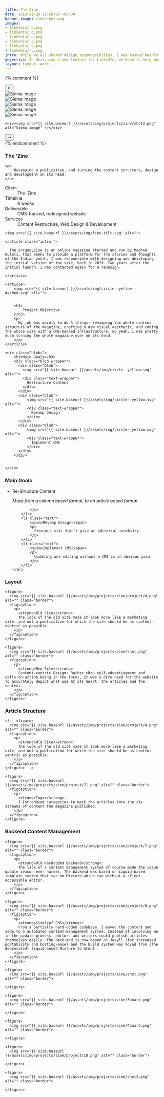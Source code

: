 ```yaml
---
title: The Zine
date: 2019-11-28 11:59:00 +05:30
banner_image: zine/shot.png
images:
- linkedin/ q.png
- linkedin/ q.png
- linkedin/ q.png
- linkedin/ q.png
- linkedin/ q.png
- linkedin/ q.png
intro: While we all shared design responosibilies, I was tasked mainly with the design portion of the project—paper prototpying, wireframes, as well as hi-fi prototyping. Roshan and Edward also focussed on designing the paper prototypes and hi-fi prototypes as well as handling the extensive user researching, user testing as well as documentation.
objective: In designing a new feature for LinkedIn, we hope to help people rekindle old connections, strengthen existing connections, and discover new connections. 
layout: layout--work
---
```

{% comment %}
<section class="section work__carousel">
  <button class="prev">⇠</button>
  <div class="siema">
    <div><img src="{{ site.baseurl }}/assets/img/projects/zine/shot.png" alt="Siema image" /></div>
    <div><img src="{{ site.baseurl }}/assets/img/projects/zine/project/18.png" alt="Siema image" /></div>
    <div><img src="{{ site.baseurl }}/assets/img/projects/zine/shot2.png" alt="Siema image" /></div>
    <div><img src="{{ site.baseurl }}/assets/img/projects/zine/3board.png" alt="Siema image" /></div>
    <div><img src="{{ site.baseurl }}/assets/img/projects/zine/4board.png" alt="Siema image" /></div>
    
    <div><img src="{{ site.baseurl }}/assets/img/projects/zine/shot3.png" alt="Siema image" /></div>
  </div>
  <button class="next">⇢</button>

  <!-- <div class="buttons">
    <button class="prev">&lt;</button>
    <button class="next">&gt;</button>
  </div>   -->
</section>
{% endcomment %}


<section class="section work__banner">
  <aside class="">
    <h1>
        The &rsquo;Zine
    </h1>

    <p>
        Revamping a publication, and turning the content structure, design and development on its head.
    </p>
  </aside>

</section>


<section class="section work__intro">
    <dl class="work__meta">
        <dt>Client</dt>
        <dd>The &rsquo;Zine</dd>
        <dt>Timeline</dt>
        <dd>8 weeks</dd>
        <dt>Deliverable</dt>
        <dd>CMS-backed, redesigned website</dd>
        <dt>Services</dt>
        <dd>Content Restructure, Web Design &amp; Development</dd>
    </dl>

    <img src="{{ site.baseurl }}/assets/img/line-tilt.svg" alt="">

    <article class="intro ">
        
      The &rsquo;Zine is an online magazine started and run by Meghna Gulati, that seeks to provide a platform for the stories and thoughts of the Indian youth. I was responsible with designing and developing the initial version of the site, back in 2013. Two years after the initial launch, I was contacted again for a redesign.
      
    </article>

</section>
<!-- <hr> -->
<section class="section work__highlight">
    
    <article>
        <img src="{{ site.baseurl }}/assets/img/circle--yellow--dashed.svg" alt="">
        

        <h3>
            Project Objective
        </h3>
        <p>
          My job was mainly to do 3 things: revamping the whole content structure of the magazine, crafting a new visual aesthetic, and coding the whole site with a CMS-backed infrastructure. So yeah, I was pretty much turning the whole magazine over on its head.
        </p>
    </article>
    

</section>

<section class="section work__group--dual padded--inner">

    <div class="blobs">
        <h3>Main Goals</h3>
        <div class="blob-wrapper">
          <div class="blob">
            <img src="{{ site.baseurl }}/assets/img/circle--yellow.svg" alt="">
            <div class="text-wrapper">
              Restructure Content
            </div>
          </div>
          <div class="blob">
              <img src="{{ site.baseurl }}/assets/img/circle--yellow.svg" alt="">
              <div class="text-wrapper">
                Revamp Design
              </div>
          </div>
          <div class="blob">
              <img src="{{ site.baseurl }}/assets/img/circle--yellow.svg" alt="">
              <div class="text-wrapper">
                Implement CMS  
              </div>
          </div>
        </div>
        

    </div>


<div class="lines">
    <!-- <img src="{{ site.baseurl }}/assets/img/line-tilt.svg" alt=""> -->
    <!-- <img src="{{ site.baseurl }}/assets/img/liens.svg" alt="">
    <img src="{{ site.baseurl }}/assets/img/liens.svg" alt=""> -->
</div>

<div class="texts">
    <h3>Main Goals</h3>
    <ul>
        <li class="text">
            <span>Re-Structure Content</span> 
            <p>
              <em>Move from a column based format, to an article based format</em>
              
            </p>
        </li>
        <li class="text">
            <span>Revamp Design</span>
            <p>
              Previous site didn't give an editorial aesthetic
            </p>
        </li>
        <li class="text">
            <span>Implement CMS</span>
            <p>
              Updating and editing without a CMS is an obvious pain
            </p>
        </li>
    </ul>
</div>

</section>

<section class="section work__photos two">
  <h3 class="margin-bottom-2x">Layout</h3>

  <div class="figure-wrapper">

  
    <figure>
      <img src="{{ site.baseurl }}/assets/img/projects/zine/project/4.png" alt="" class="border">
      <figcaption>
        <p>
          <strong>Old Site</strong>:
          The look of the old site made it look more like a marketing site, and not a publication—for which the site should be as content-centric as possible.
        </p>
      </figcaption>
    </figure>

    <figure>
      <img src="{{ site.baseurl }}/assets/img/projects/zine/shot.png" alt="" class="border">
      <figcaption>
        <p>
          <strong>New Site</strong>:
          Content-centric Design: Rather than self-advertisement and calls-to-action being in the focus, it was a dire need for the website to accurately depict what was at its heart: the articles and the content.
        </p>
      </figcaption>
    </figure>

  </div>
</section>

<section class="section work__photos two">
  <h3 class="margin-bottom-2x">Article Structure</h3>

  <div class="figure-wrapper">

  
    <!-- <figure>
      <img src="{{ site.baseurl }}/assets/img/projects/zine/project/4.png" alt="" class="border">
      <figcaption>
        <p>
          <strong>Old Site</strong>:
          The look of the old site made it look more like a marketing site, and not a publication—for which the site should be as content-centric as possible.
        </p>
      </figcaption>
    </figure> -->

    <figure>
      <img src="{{ site.baseurl }}/assets/img/projects/zine/project/21.png" alt="" class="border">
      <figcaption>
        <p>
          <strong>Tags</strong>:
          I Introduced categories to mark the articles into the six streams of content the magazine published.
        </p>
      </figcaption>
    </figure>

  </div>
</section>

<section class="section work__photos two">
  <h3 class="margin-bottom-2x">Backend Content Management</h3>

  <div class="figure-wrapper">

  
    <figure>
      <img src="{{ site.baseurl }}/assets/img/projects/zine/project/7.png" alt="" class="border">
      <figcaption>
        <p>
          <strong>Old Hardcoded Backend</strong>:
          The lack of a content management system of course made the issue update season ever harder. The backend was based on Liquid-based template system that ran on Mixture—which ran without a client-accessible editor.
        </p>
      </figcaption>
    </figure>

    <figure>
      <img src="{{ site.baseurl }}/assets/img/projects/zine/project/8.png" alt="" class="border">
      <figcaption>
        <p>
          <strong>Siteleaf CMS</strong>:
          From a partially hard-coded codebase, I moved the content and code to a automated content-management system. Instead of involving me in the update process, editors and writers could publish articles themselves easily. The back-end is now based on Jekyll (for increased portability and hosting-ease) and the build system was moved from (the deprecated) liquid-based Mixture to Grunt .
        </p>
      </figcaption>
    </figure>

  </div>
</section>

<section class="section work__photos one">
  <div class="figure-wrapper">

  
    <figure>
      <img src="{{ site.baseurl }}/assets/img/projects/zine/shot.png" alt="" class="border">
      
    </figure>
  </div>
</section>

<section class="section work__photos two">
  <div class="figure-wrapper">

  
    <figure>
      <img src="{{ site.baseurl }}/assets/img/projects/zine/3board.png" alt="" class="border">
      
    </figure>

    <figure>
      <img src="{{ site.baseurl }}/assets/img/projects/zine/4board.png" alt="" class="border">
      
    </figure>

  </div>
</section>


<section class="section work__photos two">
  <div class="figure-wrapper">

  
    <figure>
      <img src="{{ site.baseurl }}/assets/img/projects/zine/project/18.png" alt="" class="border">
      
    </figure>

    <figure>
      <img src="{{ site.baseurl }}/assets/img/projects/zine/shot2.png" alt="" class="border">
      
    </figure>

  </div>
</section>



    
